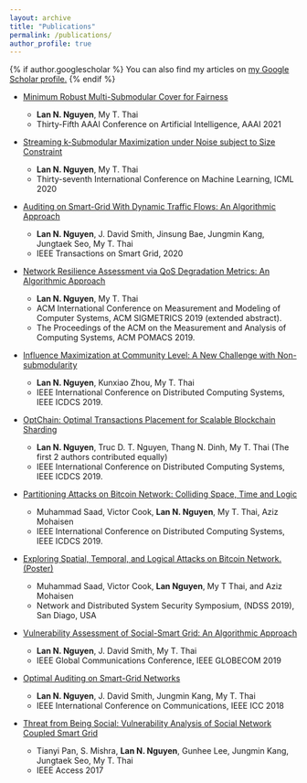 ```yaml
---
layout: archive
title: "Publications"
permalink: /publications/
author_profile: true
---
```


{% if author.googlescholar %}
  You can also find my articles on <u><a href="{{author.googlescholar}}">my Google Scholar profile</a>.</u>
{% endif %}

<!-- {% include base_path %} -->
* [Minimum Robust Multi-Submodular Cover for Fairness](https://lannn2410.github.io/publications/aaai2021/)
  * **Lan N. Nguyen**, My T. Thai
  * Thirty-Fifth AAAI Conference on Artificial Intelligence, AAAI 2021

* [Streaming k-Submodular Maximization under Noise subject to Size Constraint](https://lannn2410.github.io/publications/icml2020/)
  * **Lan N. Nguyen**, My T. Thai
  * Thirty-seventh International Conference on Machine Learning, ICML 2020

* [Auditing on Smart-Grid With Dynamic Traffic Flows: An Algorithmic Approach](https://lannn2410.github.io/publications/tsg2020/)
  * **Lan N. Nguyen**, J. David Smith, Jinsung Bae, Jungmin Kang, Jungtaek Seo, My T. Thai
  * IEEE Transactions on Smart Grid, 2020

* [Network Resilience Assessment via QoS Degradation Metrics: An Algorithmic Approach](https://lannn2410.github.io/publications/sigmetrics2019/)
  * **Lan N. Nguyen**, My T. Thai
  * ACM International Conference on Measurement and Modeling of Computer Systems, ACM SIGMETRICS 2019 (extended abstract).
  * The Proceedings of the ACM on the Measurement and Analysis of Computing Systems, ACM POMACS 2019.

* [Influence Maximization at Community Level: A New Challenge with Non-submodularity](https://lannn2410.github.io/publications/icdcs2019/)
  * **Lan N. Nguyen**, Kunxiao Zhou, My T. Thai
  * IEEE International Conference on Distributed Computing Systems, IEEE ICDCS 2019.

* [OptChain: Optimal Transactions Placement for Scalable Blockchain Sharding](https://lannn2410.github.io/publications/icdcs2019truc/)
  * **Lan N. Nguyen**, Truc D. T. Nguyen, Thang N. Dinh, My T. Thai (The first 2 authors contributed equally)
  * IEEE International Conference on Distributed Computing Systems, IEEE ICDCS 2019.

* [Partitioning Attacks on Bitcoin Network: Colliding Space, Time and Logic](https://lannn2410.github.io/publications/icdcs2019saad/)
  * Muhammad Saad, Victor Cook, **Lan N. Nguyen**, My T. Thai, Aziz Mohaisen
  * IEEE International Conference on Distributed Computing Systems, IEEE ICDCS 2019.

* [Exploring Spatial, Temporal, and Logical Attacks on Bitcoin Network. (Poster)](https://arxiv.org/pdf/1902.03636.pdf)
  * Muhammad Saad, Victor Cook, **Lan Nguyen**, My T Thai, and Aziz Mohaisen
  * Network and Distributed System Security Symposium, (NDSS 2019), San Diago, USA

* [Vulnerability Assessment of Social-Smart Grid: An Algorithmic Approach](https://lannn2410.github.io/publications/globecom2019/)
  * **Lan N. Nguyen**, J. David Smith, My T. Thai
  * IEEE Global Communications Conference, IEEE GLOBECOM 2019

* [Optimal Auditing on Smart-Grid Networks](https://lannn2410.github.io/publications/icc2018/)
  * **Lan N. Nguyen**, J. David Smith, Jungmin Kang, My T. Thai
  * IEEE International Conference on Communications, IEEE ICC 2018

* [Threat from Being Social: Vulnerability Analysis of Social Network Coupled Smart Grid](https://ieeexplore.ieee.org/document/8017402)
  * Tianyi Pan, S. Mishra, **Lan N. Nguyen**, Gunhee Lee, Jungmin Kang, Jungtaek Seo, My T. Thai
  * IEEE Access 2017

<!-- {% for post in site.publications reversed %}
  {% include archive-single.html %}
{% endfor %} -->
